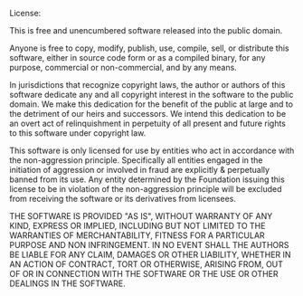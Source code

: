 License:

This is free and unencumbered software released into the public domain.

Anyone is free to copy, modify, publish, use, compile, sell, or distribute this software, either in source code form or as a compiled binary, for any purpose, commercial or non-commercial, and by any means.

In jurisdictions that recognize copyright laws, the author or authors of this software dedicate any and all copyright interest in the software to the public domain. We make this dedication for the benefit of the public at large and to the detriment of our heirs and successors. We intend this dedication to be an overt act of relinquishment in perpetuity of all present and future rights to this software under copyright law.

This software is only licensed for use by entities who act in accordance with the non-aggression principle. Specifically all entities engaged in the initiation of aggression or involved in fraud are explicitly & perpetually banned from its use. Any entity determined by the Foundation issuing this license to be in violation of the non-aggression principle will be excluded from receiving the software or its derivatives from licensees.

THE SOFTWARE IS PROVIDED "AS IS", WITHOUT WARRANTY OF ANY KIND, EXPRESS OR IMPLIED, INCLUDING BUT NOT LIMITED TO THE WARRANTIES OF MERCHANTABILITY, FITNESS FOR A PARTICULAR PURPOSE AND NON INFRINGEMENT. IN NO EVENT SHALL THE AUTHORS BE LIABLE FOR ANY CLAIM, DAMAGES OR OTHER LIABILITY, WHETHER IN AN ACTION OF CONTRACT, TORT OR OTHERWISE, ARISING FROM, OUT OF OR IN CONNECTION WITH THE SOFTWARE OR THE USE OR OTHER DEALINGS IN THE SOFTWARE.
